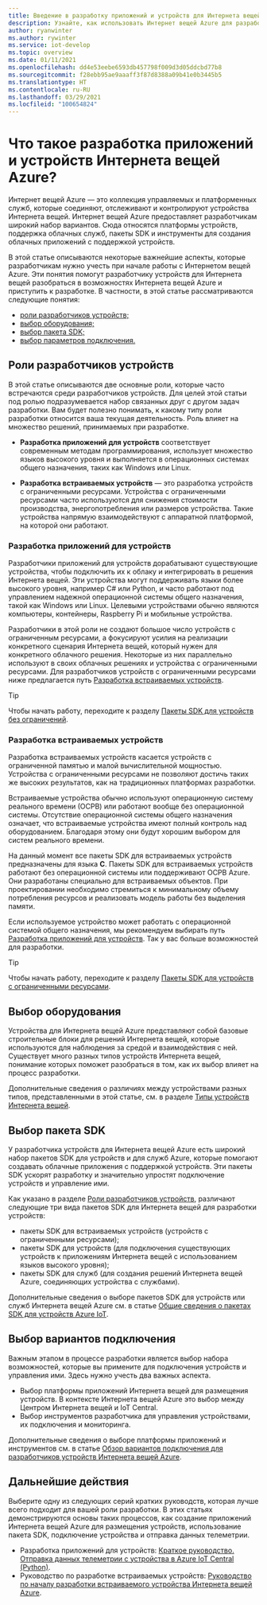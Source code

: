 ```yaml
---
title: Введение в разработку приложений и устройств для Интернета вещей Azure
description: Узнайте, как использовать Интернет вещей Azure для разработки встраиваемых устройств и создания облачных приложений с поддержкой устройств.
author: ryanwinter
ms.author: rywinter
ms.service: iot-develop
ms.topic: overview
ms.date: 01/11/2021
ms.openlocfilehash: dd4e53eebe6593db457798f009d3d05ddcbd77b8
ms.sourcegitcommit: f28ebb95ae9aaaff3f87d8388a09b41e0b3445b5
ms.translationtype: HT
ms.contentlocale: ru-RU
ms.lasthandoff: 03/29/2021
ms.locfileid: "100654824"
---
```

# <a name="what-is-azure-iot-device-and-application-development"></a>Что такое разработка приложений и устройств Интернета вещей Azure?

Интернет вещей Azure — это коллекция управляемых и платформенных служб, которые соединяют, отслеживают и контролируют устройства Интернета вещей. Интернет вещей Azure предоставляет разработчикам широкий набор вариантов. Сюда относятся платформы устройств, поддержка облачных служб, пакеты SDK и инструменты для создания облачных приложений с поддержкой устройств.

В этой статье описываются некоторые важнейшие аспекты, которые разработчикам нужно учесть при начале работы с Интернетом вещей Azure. Эти понятия помогут разработчику устройств для Интернета вещей разобраться в возможностях Интернета вещей Azure и приступить к разработке. В частности, в этой статье рассматриваются следующие понятия:
- [роли разработчиков устройств;](#device-development-roles)
- [выбор оборудования;](#choosing-your-hardware)
- [выбор пакета SDK;](#choosing-an-sdk)
- [выбор параметров подключения.](#selecting-connection-options)

## <a name="device-development-roles"></a>Роли разработчиков устройств
В этой статье описываются две основные роли, которые часто встречаются среди разработчиков устройств. Для целей этой статьи под ролью подразумевается набор связанных друг с другом задач разработки. Вам будет полезно понимать, к какому типу роли разработки относится ваша текущая деятельность. Роль влияет на множество решений, принимаемых при разработке.

* **Разработка приложений для устройств** соответствует современным методам программирования, использует множество языков высокого уровня и выполняется в операционных системах общего назначения, таких как Windows или Linux.

* **Разработка встраиваемых устройств** — это разработка устройств с ограниченными ресурсами. Устройства с ограниченными ресурсами часто используются для снижения стоимости производства, энергопотребления или размеров устройства. Такие устройства напрямую взаимодействуют с аппаратной платформой, на которой они работают.

### <a name="device-application-development"></a>Разработка приложений для устройств
Разработчики приложений для устройств дорабатывают существующие устройства, чтобы подключить их к облаку и интегрировать в решения Интернета вещей. Эти устройства могут поддерживать языки более высокого уровня, например C# или Python, и часто работают под управлением надежной операционной системы общего назначения, такой как Windows или Linux. Целевыми устройствами обычно являются компьютеры, контейнеры, Raspberry Pi и мобильные устройства. 

Разработчики в этой роли не создают большое число устройств с ограниченным ресурсами, а фокусируют усилия на реализации конкретного сценария Интернета вещей, который нужен для конкретного облачного решения. Некоторые из них параллельно используют в своих облачных решениях и устройства с ограниченными ресурсами. Для разработчиков устройств с ограниченными ресурсами ниже предлагается путь [Разработка встраиваемых устройств](#embedded-device-development).

> [!TIP]
> Чтобы начать работу, переходите к разделу [Пакеты SDK для устройств без ограничений](about-iot-sdks.md#unconstrained-device-sdks).

### <a name="embedded-device-development"></a>Разработка встраиваемых устройств
Разработка встраиваемых устройств касается устройств с ограниченной памятью и малой вычислительной мощностью. Устройства с ограниченными ресурсами не позволяют достичь таких же высоких результатов, как на традиционных платформах разработки.

Встраиваемые устройства обычно используют операционную систему реального времени (ОСРВ) или работают вообще без операционной системы. Отсутствие операционной системы общего назначения означает, что встраиваемые устройства имеют полный контроль над оборудованием. Благодаря этому они будут хорошим выбором для систем реального времени.

На данный момент все пакеты SDK для встраиваемых устройств предназначены для языка **C**. Пакеты SDK для встраиваемых устройств работают без операционной системы или поддерживают ОСРВ Azure. Они разработаны специально для встраиваемых объектов. При проектировании необходимо стремиться к минимальному объему потребления ресурсов и реализовать модель работы без выделения памяти.

Если используемое устройство может работать с операционной системой общего назначения, мы рекомендуем выбирать путь [Разработка приложений для устройств](#device-application-development). Так у вас больше возможностей для разработки.

> [!TIP]
> Чтобы начать работу, переходите к разделу [Пакеты SDK для устройств с ограниченными ресурсами](about-iot-sdks.md#constrained-device-sdks).

## <a name="choosing-your-hardware"></a>Выбор оборудования
Устройства для Интернета вещей Azure представляют собой базовые строительные блоки для решений Интернета вещей, которые используются для наблюдения за средой и взаимодействия с ней. Существует много разных типов устройств Интернета вещей, понимание которых поможет разобраться в том, как их выбор влияет на процесс разработки.

Дополнительные сведения о различиях между устройствами разных типов, представленными в этой статье, см. в разделе [Типы устройств Интернета вещей](concepts-iot-device-types.md).

## <a name="choosing-an-sdk"></a>Выбор пакета SDK
У разработчика устройств для Интернета вещей Azure есть широкий набор пакетов SDK для устройств и для служб Azure, которые помогают создавать облачные приложения с поддержкой устройств. Эти пакеты SDK ускорят разработку и значительно упростят подключение устройств и управление ими. 

Как указано в разделе [Роли разработчиков устройств](#device-development-roles), различают следующие три вида пакетов SDK для Интернета вещей для разработки устройств:
- пакеты SDK для встраиваемых устройств (устройств с ограниченными ресурсами);
- пакеты SDK для устройств (для подключения существующих устройств к приложениям Интернета вещей с использованием языков высокого уровня);
- пакеты SDK для служб (для создания решений Интернета вещей Azure, соединяющих устройства с службами).

Дополнительные сведения о выборе пакетов SDK для устройств или служб Интернета вещей Azure см. в статье [Общие сведения о пакетах SDK для устройств Azure IoT](about-iot-sdks.md).

## <a name="selecting-connection-options"></a>Выбор вариантов подключения
Важным этапом в процессе разработки является выбор набора возможностей, которые вы примените для подключения устройств и управления ими. Здесь нужно учесть два важных аспекта.
- Выбор платформы приложений Интернета вещей для размещения устройств. В контексте Интернета вещей Azure это выбор между Центром Интернета вещей и IoT Central.
- Выбор инструментов разработчика для управления устройствами, их подключения и мониторинга.

Дополнительные сведения о выборе платформы приложений и инструментов см. в статье [Обзор вариантов подключения для разработчиков устройств Интернета вещей Azure](concepts-overview-connection-options.md).

## <a name="next-steps"></a>Дальнейшие действия
Выберите одну из следующих серий кратких руководств, которая лучше всего подходит для вашей роли разработки. В этих статьях демонстрируются основы таких процессов, как создание приложений Интернета вещей Azure для размещения устройств, использование пакета SDK, подключение устройства и отправка данных телеметрии.  
- Разработка приложений для устройств: [Краткое руководство. Отправка данных телеметрии с устройства в Azure IoT Central (Python)](quickstart-send-telemetry-python.md).
- Руководство по разработке встраиваемых устройств: [Руководство по началу разработки встраиваемого устройства Интернета вещей Azure](quickstart-device-development.md).
